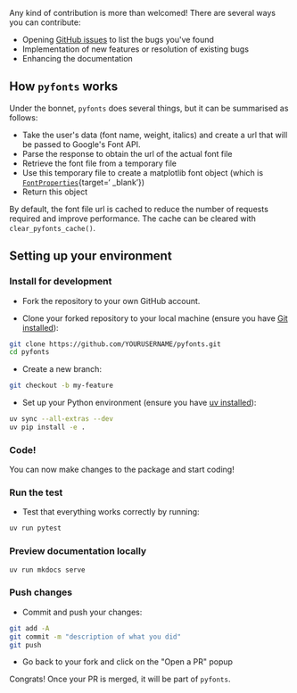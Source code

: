 Any kind of contribution is more than welcomed! There are several ways you can contribute:

- Opening [GitHub issues](https://github.com/y-sunflower/pyfonts/issues) to list the bugs you've found
- Implementation of new features or resolution of existing bugs
- Enhancing the documentation

## How `pyfonts` works

Under the bonnet, `pyfonts` does several things, but it can be summarised as follows:

- Take the user's data (font name, weight, italics) and create a url that will be passed to Google's Font API.
- Parse the response to obtain the url of the actual font file
- Retrieve the font file from a temporary file
- Use this temporary file to create a matplotlib font object (which is [`FontProperties`](https://matplotlib.org/stable/api/font_manager_api.html#matplotlib.font_manager.FontProperties){target=‘ \_blank’})
- Return this object

By default, the font file url is cached to reduce the number of requests required and improve performance. The cache can be cleared with `clear_pyfonts_cache()`.

## Setting up your environment

### Install for development

- Fork the repository to your own GitHub account.

- Clone your forked repository to your local machine (ensure you have [Git installed](https://git-scm.com/book/en/v2/Getting-Started-Installing-Git)):

```bash
git clone https://github.com/YOURUSERNAME/pyfonts.git
cd pyfonts
```

- Create a new branch:

```bash
git checkout -b my-feature
```

- Set up your Python environment (ensure you have [uv installed](https://docs.astral.sh/uv/getting-started/installation/)):

```bash
uv sync --all-extras --dev
uv pip install -e .
```

### Code!

You can now make changes to the package and start coding!

### Run the test

- Test that everything works correctly by running:

```bash
uv run pytest
```

### Preview documentation locally

```bash
uv run mkdocs serve
```

### Push changes

- Commit and push your changes:

```bash
git add -A
git commit -m "description of what you did"
git push
```

- Go back to your fork and click on the "Open a PR" popup

Congrats! Once your PR is merged, it will be part of `pyfonts`.

<br>
